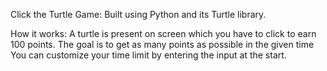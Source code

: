 Click the Turtle Game: Built using Python and its Turtle library.

How it works:
A turtle is present on screen which you have to click to earn 100 points.
The goal is to get as many points as possible in the given time
You can customize your time limit by entering the input at the start.


